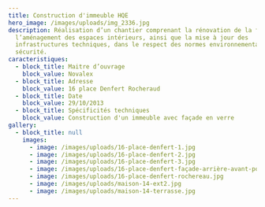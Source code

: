```yaml
---
title: Construction d'immeuble HQE
hero_image: /images/uploads/img_2336.jpg
description: Réalisation d’un chantier comprenant la rénovation de la façade,
  l’aménagement des espaces intérieurs, ainsi que la mise à jour des
  infrastructures techniques, dans le respect des normes environnementales et de
  sécurité.
caracteristiques:
  - block_title: Maitre d’ouvrage
    block_value: Novalex
  - block_title: Adresse
    block_value: 16 place Denfert Rocheraud
  - block_title: Date
    block_value: 29/10/2013
  - block_title: Spécificités techniques
    block_value: Construction d'un immeuble avec façade en verre
gallery:
  - block_title: null
    images:
      - image: /images/uploads/16-place-denfert-1.jpg
      - image: /images/uploads/16-place-denfert-2.jpg
      - image: /images/uploads/16-place-denfert-3.jpg
      - image: /images/uploads/16-place-denfert-façade-arrière-avant-pose-persienne-.jpg
      - image: /images/uploads/16-place-denfert-rochereau.jpg
      - image: /images/uploads/maison-14-ext2.jpg
      - image: /images/uploads/maison-14-terrasse.jpg
---
```

